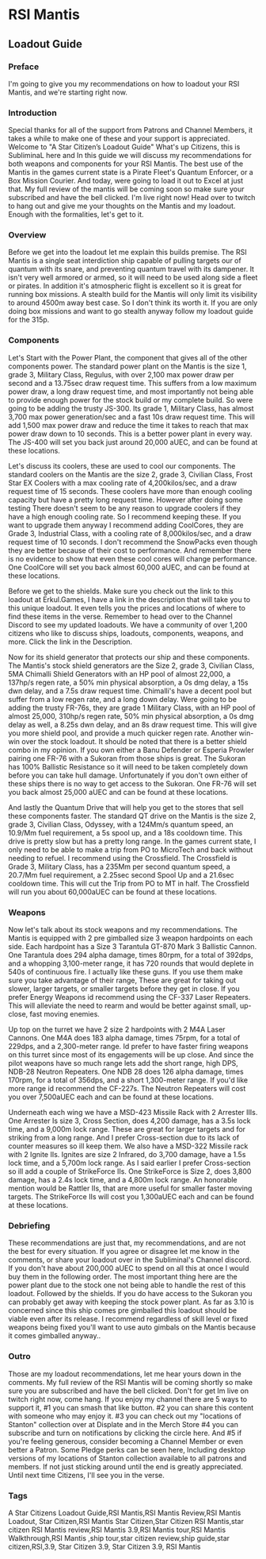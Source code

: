 # RSI Mantis
## Loadout Guide

### Preface
I'm going to give you my recommendations on how to loadout your RSI Mantis, and we're starting right now.

### Introduction
Special thanks for all of the support from Patrons and Channel Members, it takes a while to make one of these and your support is appreciated. Welcome to "A Star Citizen’s Loadout Guide" What's up Citizens, this is SubliminaL here and In this guide we will discuss my recommendations for both weapons and components for your RSI Mantis. The best use of the Mantis in the games current state is a Pirate Fleet's Quantum Enforcer, or a Box Mission Courier. And today, were going to load it out to Excel at just that. My full review of the mantis will be coming soon so make sure your subscribed and have the bell clicked. I'm live right now! Head over to twitch to hang out and give me your thoughts on the Mantis and my loadout. Enough with the formalities, let's get to it.

### Overview
Before we get into the loadout let me explain this builds premise. The RSI Mantis is a single seat interdiction ship capable of pulling targets our of quantum with its snare, and preventing quantum travel with its dampener. It isn't very well armored or armed, so it will need to be used along side a fleet or pirates. In addition it's atmospheric flight is excellent so it is great for running box missions. A stealth build for the Mantis will only limit its visibility to around 4500m away best case. So I don't think its worth it. If you are only doing box missions and want to go stealth anyway follow my loadout guide for the 315p.

### Components
Let's Start with the Power Plant, the component that gives all of the other components power. The standard power plant on the Mantis is the size 1, grade 3, Military Class, Regulus, with over 2,100 max power draw per second and a 13.75sec draw request time. This suffers from a low maximum power draw, a long draw request time, and most importantly not being able to provide enough power for the stock build or my complete build. So were going to be adding the trusty JS-300. Its grade 1,  Military Class, has almost 3,700 max power generation/sec and a fast 10s draw request time. This will add 1,500 max power draw and reduce the time it takes to reach that max power draw down to 10 seconds. This is a better power plant in every way. The JS-400 will set you back just around 20,000 aUEC, and can be found at these locations.

Let's discuss its coolers, these are used to cool our components. The standard coolers on the Mantis are the size 2, grade 3, Civilian Class, Frost Star EX Coolers with a max cooling rate of 4,200kilos/sec, and a draw request time of 15 seconds. These coolers have more than enough cooling capacity but have a pretty long request time. However after doing some testing There doesn't seem to be any reason to upgrade coolers if they have a high enough cooling rate. So I recommend keeping these. If you want to upgrade them anyway I recommend adding CoolCores, they are Grade 3, Industrial Class, with a cooling rate of 8,000kilos/sec, and a draw request time of 10 seconds. I don't recommend the SnowPacks even though they are better because of their cost to performance. And remember there is no evidence to show that even these cool cores will change performance. One CoolCore will set you back almost 60,000 aUEC, and can be found at these locations.

Before we get to the shields. Make sure you check out the link to this loadout at Erkul.Games, I have a link in the description that will take you to this unique loadout. It even tells you the prices and locations of where to find these items in the verse. Remember to head over to the Channel Discord to see my updated loadouts. We have a community of over 1,200 citizens who like to discuss ships, loadouts, components, weapons, and more. Click the link in the Description.

Now for its shield generator that protects our ship and these components. The Mantis's stock shield generators are the Size 2, grade 3, Civilian Class, 5MA Chimalli Shield Generators with an HP pool of almost 22,000, a 137hp/s regen rate, a 50% min physical absorption, a 0s dmg delay, a 15s dwn delay, and a 7.5s draw request time. Chimalli's have a decent pool but suffer from a low regen rate, and a long down delay.  Were going to be adding the trusty FR-76s, they are grade 1 Military Class, with an HP pool of almost 25,000, 310hp/s regen rate, 50% min physical absorption, a 0s dmg delay as well, a 8.25s dwn delay, and an 8s draw request time. This will give you more shield pool, and provide a much quicker regen rate. Another win-win over the stock loadout. It should be noted that there is a better shield combo in my opinion. If you own either a Banu Defender or Esperia Prowler pairing one FR-76 with a Sukoran from those ships is great. The Sukoran has 100% Ballistic Resistance so it will need to be taken completely down before you can take hull damage. Unfortunately if you don't own either of these ships there is no way to get access to the Sukoran. One FR-76 will set you back almost 25,000 aUEC and can be found at these locations.

And lastly the Quantum Drive that will help you get to the stores that sell these components faster. The standard QT drive on the Mantis is the size 2, grade 3, Civilian Class, Odyssey, with a 124Mm/s quantum speed, an 10.9/Mm fuel requirement, a 5s spool up, and a 18s cooldown time. This drive is pretty slow but has a pretty long range. In the games current state, I only need to be able to make a trip from PO to MicroTech and back without needing to refuel. I recommend using the Crossfield. The Crossfield is Grade 3, Military Class, has a 235Mm per second quantum speed, a 20.7/Mm fuel requirement, a 2.25sec second Spool Up and a 21.6sec cooldown time. This will cut the Trip from PO to MT in half. The Crossfield will run you about 60,000aUEC can be found at these locations.

### Weapons
Now let's talk about its stock weapons and my recommendations. The Mantis is equipped with 2 pre gimballed size 3 weapon hardpoints on each side. Each hardpoint has a Size 3 Tarantula GT-870 Mark 3 Ballistic Cannon. One Tarantula does 294 alpha damage, times 80rpm, for a total of 392dps, and a whopping 3,100-meter range, it has 720 rounds that would deplete in 540s of continuous fire. I actually like these guns. If you use them make sure you take advantage of their range, These are great for taking out slower, larger targets, or smaller targets before they get in close. If you prefer Energy Weapons id recommend using the CF-337 Laser Repeaters. This will alleviate the need to rearm and would be better against small, up-close, fast moving enemies.

Up top on the turret we have 2 size 2 hardpoints with 2 M4A Laser Cannons. One M4A does 183 alpha damage, times 75rpm, for a total of 229dps, and a 2,300-meter range. Id prefer to have faster firing weapons on this turret since most of its engagements will be up close. And since the pilot weapons have so much range lets add the short range, high DPS, NDB-28 Neutron Repeaters. One NDB 28 does 126 alpha damage, times 170rpm, for a total of 356dps, and a short 1,300-meter range. If you'd like more range id recommend the CF-227s. The Neutron Repeaters will cost you over 7,500aUEC each and can be found at these locations.

Underneath each wing we have a MSD-423 Missile Rack with 2 Arrester IIIs. One Arrester Is size 3, Cross Section, does 4,200 damage, has a 3.5s lock time, and a 9,000m lock range. These are great for larger targets and for striking from a long range. And I prefer Cross-section due to its lack of counter measures so ill keep them. We also have a MSD-322 Missile rack with 2 Ignite IIs. Ignites are size 2 Infrared, do 3,700 damage, have a 1.5s lock time, and a 5,700m lock range. As I said earlier I prefer Cross-section so ill add a couple of StrikeForce IIs. One StrikeForce is Size 2, does 3,800 damage, has a 2.4s lock time, and a 4,800m lock range. An honorable mention would be Rattler IIs, that are more useful for smaller faster moving targets. The StrikeForce IIs will cost you 1,300aUEC each and can be found at these locations.

### Debriefing
These recommendations are just that, my recommendations, and are not the best for every situation. If you agree or disagree let me know in the comments, or share your loadout over in the Subliminal's Channel discord. If you don't have about 200,000 aUEC to spend on all this at once I would buy them in the following order. The most important thing here are the power plant due to the stock one not being able to handle the rest of this loadout. Followed by the shields. If you do have access to the Sukoran you can probably get away with keeping the stock power plant. As far as 3.10 is concerned since this ship comes pre gimballed this loadout should be viable even after its release. I recommend regardless of skill level or fixed weapons being fixed you'll want to use auto gimbals on the Mantis because it comes gimballed anyway..


### Outro
Those are my loadout recommendations, let me hear yours down in the comments. My full review of the RSI Mantis will be coming shortly so make sure you are subscribed and have the bell clicked. Don't for get Im live on twitch right now, come hang. If you enjoy my channel there are 5 ways to support it, #1 you can smash that like button. #2 you can share this content with someone who may enjoy it. #3 you can check out my "locations of Stanton" collection over at Displate and in the Merch Store #4 you can subscribe and turn on notifications by clicking the circle here. And #5 if you're feeling generous, consider becoming a Channel Member or even better a Patron. Some Pledge perks can be seen here, Including desktop versions of my locations of Stanton collection available to all patrons and members. If not just sticking around until the end is greatly appreciated. Until next time Citizens, I'll see you in the verse.

### Tags
A Star Citizens Loadout Guide,RSI Mantis,RSI Mantis Review,RSI Mantis Loadout, Star Citizen,RSI Mantis Star Citizen,Star Citizen RSI Mantis,star citizen RSI Mantis review,RSI Mantis 3.9,RSI Mantis tour,RSI Mantis Walkthrough,RSI Mantis ,ship tour,star citizen review,ship guide,star citizen,RSI,3.9, Star Citizen 3.9, Star Citizen 3.9, RSI Mantis
